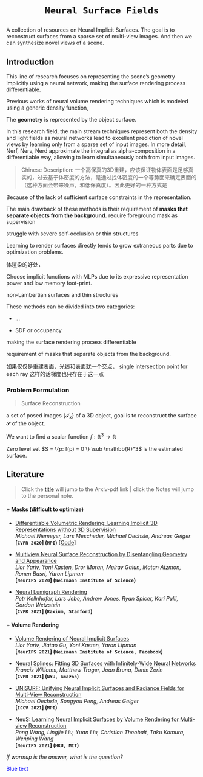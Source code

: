 # <p align=center>`Neural Surface Fields`</p>

A collection of resources on Neural Implicit Surfaces. The goal is to reconstruct surfaces from a sparse set of multi-view images. And then we can synthesize novel views of a scene.

## Introduction

This line of research focuses on representing the scene’s geometry implicitly using a neural network, making the surface rendering process differentiable. 



Previous works of neural volume rendering techniques which is modeled using a generic density function, 



The **geometry** is represented by the object surface.



In this research field, the main stream techniques represent both the density and light fields as neural networks lead to excellent prediction of novel views by learning only from a sparse set of input images. In more detail, Nerf, Nerv, Nerd approximate the integral as alpha-composition in a differentiable way, allowing to learn simultaneously both from input images.



> Chinese Description: 一个高保真的3D重建，应该保证物体表面是足够真实的，过去基于体密度的方法，是通过找体密度的一个等势面来确定表面的（这种方面会带来噪声，和低保真度）。因此更好的一种方式是



Because of the lack of sufficient surface constraints in the representation.



The main drawback of these methods is their requirement of **masks that separate objects from the background.** require foreground mask as supervision

struggle with severe self-occlusion or thin structures

Learning to render surfaces directly tends to grow extraneous parts due to optimization problems.



体渲染的好处，



Choose implicit functions with MLPs due to its expressive representation power and low memory foot-print.



non-Lambertian surfaces and thin structures



These methods can be divided into two categories:

- ...



- SDF or occupancy




making the surface rendering process differentiable

requirement of masks that separate objects from the background.





如果仅仅是重建表面，光线和表面就一个交点， single intersection point for each ray  这样的话梯度也只存在于这一点









### Problem Formulation

> Surface Reconstruction

a set of posed images $\{\mathcal{I}_k\}$ of a 3D object, goal is to reconstruct the surface $\mathcal{S}$ of the object.



We want to find a scalar function $f: \mathbb{R}^3 \rightarrow \mathbb{R}$ 

Zero level set $S = \{p: f(p) = 0 \} \sub \mathbb{R}^3$ is the estimated surface.







## Literature

> Click the [title]() will jump to the Arxiv-pdf link | click the Notes will jump to the personal note.



#### + Masks (difficult to optimize)

- <span id="DVR"></span>
  [Differentiable Volumetric Rendering: Learning Implicit 3D Representations without 3D Supervision](https://arxiv.org/pdf/1912.07372.pdf)  
  *Michael Niemeyer, Lars Mescheder, Michael Oechsle, Andreas Geiger*  
  **[`CVPR 2020`] (`MPI`)** [[Code](https://github.com/autonomousvision/differentiable_volumetric_rendering)]  

- <span id="IDR"></span>
  [Multiview Neural Surface Reconstruction by Disentangling Geometry and Appearance](https://arxiv.org/pdf/2003.09852.pdf)  
  *Lior Yariv, Yoni Kasten, Dror Moran, Meirav Galun, Matan Atzmon, Ronen Basri, Yaron Lipman*  
  **[`NeurIPS 2020`] (`Weizmann Institute of Science`)**

- <span id="NLR"></span>
  [Neural Lumigraph Rendering](https://arxiv.org/pdf/2103.11571.pdf)  
  *Petr Kellnhofer, Lars Jebe, Andrew Jones, Ryan Spicer, Kari Pulli, Gordon Wetzstein*  
  **[`CVPR 2021`] (`Raxium, Stanford`)**



#### + Volume Rendering

- <span id="VolSDF"></span>
  [Volume Rendering of Neural Implicit Surfaces](https://arxiv.org/pdf/2106.12052.pdf)  
  *Lior Yariv, Jiatao Gu, Yoni Kasten, Yaron Lipman*  
  **[`NeurIPS 2021`] (`Weizmann Institute of Science, Facebook`)**  

- <span id="Neural-Splines"></span>
  [Neural Splines: Fitting 3D Surfaces with Infinitely-Wide Neural Networks](https://arxiv.org/pdf/2006.13782.pdf)  
  *Francis Williams, Matthew Trager, Joan Bruna, Denis Zorin*  
  **[`CVPR 2021`] (`NYU, Amazon`)**  

- <span id="UNISURF"></span>
  [UNISURF: Unifying Neural Implicit Surfaces and Radiance Fields for Multi-View Reconstruction](https://arxiv.org/pdf/2104.10078.pdf)  
  *Michael Oechsle, Songyou Peng, Andreas Geiger*  
  **[`ICCV 2021`] (`MPI`)**  

- <span id="NeuS"></span>
  [NeuS: Learning Neural Implicit Surfaces by Volume Rendering for Multi-view Reconstruction](https://arxiv.org/pdf/2106.10689.pdf)  
  *Peng Wang, Lingjie Liu, Yuan Liu, Christian Theobalt, Taku Komura, Wenping Wang*  
  **[`NeurIPS 2021`]  (`HKU, MIT`)**   



<i>If warmup is the answer, what is the question?</i>

<p style="color:blue;">Blue text</p>

